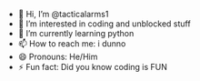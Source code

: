 - 👋 Hi, I’m @tacticalarms1
- 👀 I’m interested in coding and unblocked stuff
- 🌱 I’m currently learning python
- 📫 How to reach me: i dunno
- 😄 Pronouns: He/Him
- ⚡ Fun fact: Did you know coding is FUN

<!---
tacticalarms1/tacticalarms1 is a ✨ special ✨ repository because its `README.md` (this file) appears on your GitHub profile.
You can click the Preview link to take a look at your changes.
--->

